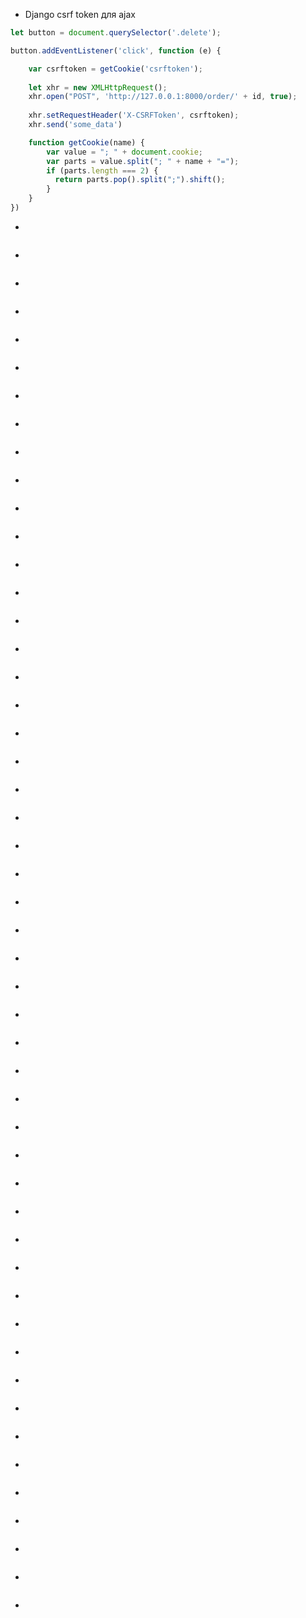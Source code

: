 * Django csrf token для ajax
```javascript
let button = document.querySelector('.delete');

button.addEventListener('click', function (e) {

    var csrftoken = getCookie('csrftoken');
    
    let xhr = new XMLHttpRequest();
    xhr.open("POST", 'http://127.0.0.1:8000/order/' + id, true);
    
    xhr.setRequestHeader('X-CSRFToken', csrftoken);
    xhr.send('some_data')

    function getCookie(name) {
        var value = "; " + document.cookie;
        var parts = value.split("; " + name + "=");
        if (parts.length === 2) {
          return parts.pop().split(";").shift();
        }
    }
})
```
* 
```

```
* 
```

```
* 
```

```
* 
```

```
* 
```

```
* 
```

```
* 
```

```
* 
```

```
* 
```

```
* 
```

```
* 
```

```
* 
```

```
* 
```

```
* 
```

```
* 
```

```
* 
```

```
* 
```

```
* 
```

```
* 
```

```
* 
```

```
* 
```

```
* 
```

```
* 
```

```
* 
```

```
* 
```

```
* 
```

```
* 
```

```
* 
```

```
* 
```

```
* 
```

```
* 
```

```
* 
```

```
* 
```

```
* 
```

```
* 
```

```
* 
```

```
* 
```

```
* 
```

```
* 
```

```
* 
```

```
* 
```

```
* 
```

```
* 
```

```
* 
```

```
* 
```

```
* 
```

```
* 
```

```
* 
```

```
* 
```

```
* 
```

```
